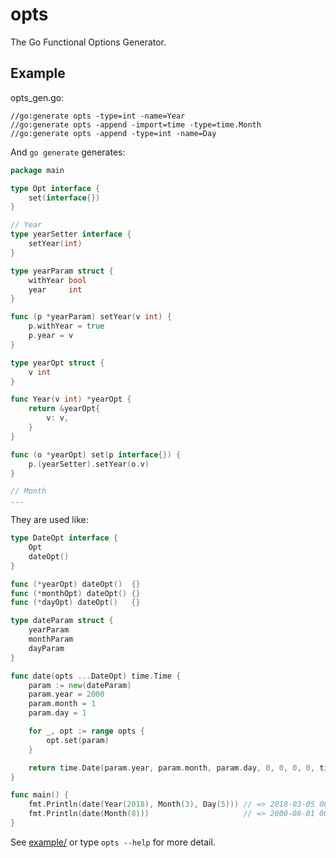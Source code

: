 # opts

The Go Functional Options Generator.

## Example

opts_gen.go:

```
//go:generate opts -type=int -name=Year
//go:generate opts -append -import=time -type=time.Month
//go:generate opts -append -type=int -name=Day
```

And `go generate` generates:

```Go
package main

type Opt interface {
	set(interface{})
}

// Year
type yearSetter interface {
	setYear(int)
}

type yearParam struct {
	withYear bool
	year     int
}

func (p *yearParam) setYear(v int) {
	p.withYear = true
	p.year = v
}

type yearOpt struct {
	v int
}

func Year(v int) *yearOpt {
	return &yearOpt{
		v: v,
	}
}

func (o *yearOpt) set(p interface{}) {
	p.(yearSetter).setYear(o.v)
}

// Month
...
```

They are used like:

```Go
type DateOpt interface {
	Opt
	dateOpt()
}

func (*yearOpt) dateOpt()  {}
func (*monthOpt) dateOpt() {}
func (*dayOpt) dateOpt()   {}

type dateParam struct {
	yearParam
	monthParam
	dayParam
}

func date(opts ...DateOpt) time.Time {
	param := new(dateParam)
	param.year = 2000
	param.month = 1
	param.day = 1

	for _, opt := range opts {
		opt.set(param)
	}

	return time.Date(param.year, param.month, param.day, 0, 0, 0, 0, time.UTC)
}

func main() {
	fmt.Println(date(Year(2018), Month(3), Day(5))) // => 2018-03-05 00:00:00 +0000 UTC
	fmt.Println(date(Month(8)))                     // => 2000-08-01 00:00:00 +0000 UTC
}
```

See [example/](./example) or type `opts --help` for more detail.
